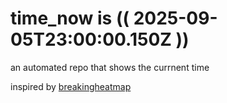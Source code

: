 # time_now is (( 2025-09-05T23:00:00.150Z ))

an automated repo that shows the currnent time

inspired by [breakingheatmap](https://github.com/breakingheatmap/breakingheatmap)